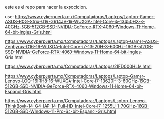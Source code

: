 este es el repo para hacer la expocicion.


use:
https://www.cyberpuerta.mx/Computadoras/Laptops/Laptop-Gamer-ASUS-ROG-Strix-G16-G614JV-16-WUXGA-Intel-Core-i5-13450HX-3-40GHz-8GB-512GB-SSD-NVIDIA-GeForce-RTX-4060-Windows-11-Home-64-bit-Ingles-Gris.html

https://www.cyberpuerta.mx/Computadoras/Laptops/Laptop-Gamer-ASUS-Zephyrus-G16-16-WUXGA-Intel-Core-i7-13620H-3-60GHz-16GB-512GB-SSD-NVIDIA-GeForce-RTX-4060-Windows-11-Home-64-bit-Ingles-Gris.html

https://www.cyberpuerta.mx/Computadoras/Laptops/21FD000HLM.html

https://www.cyberpuerta.mx/Computadoras/Laptops/Laptop-Gamer-Lenovo-LOQ-16IRH8-16-WUXGA-Intel-Core-i7-13620H-3-60GHz-16GB-512GB-SSD-NVIDIA-GeForce-RTX-4060-Windows-11-Home-64-bit-Espanol-Gris.html

https://www.cyberpuerta.mx/Computadoras/Laptops/Laptop-Lenovo-ThinkBook-14-G4-IAP-14-Full-HD-Intel-Core-i7-1255U-1-70GHz-16GB-512GB-SSD-WIndows-11-Pro-64-bit-Espanol-Gris.html
